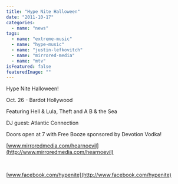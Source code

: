 ```yaml
---
title: "Hype Nite Halloween"
date: "2011-10-17"
categories: 
  - name: "news"
tags: 
  - name: "extreme-music"
  - name: "hype-music"
  - name: "justin-lefkovitch"
  - name: "mirrored-media"
  - name: "mtv"
isFeatured: false
featuredImage: ""
---
```


Hype Nite Halloween!

Oct. 26 - Bardot Hollywood

Featuring Hell & Lula, Theft and A B & the Sea

DJ guest: Atlantic Connection

Doors open at 7 with Free Booze sponsored by Devotion Vodka!

[www.mirroredmedia.com/hearnoevil](http://www.mirroredmedia.com/hearnoevil)

 

[www.facebook.com/hypenite](http://www.facebook.com/hypenite)
